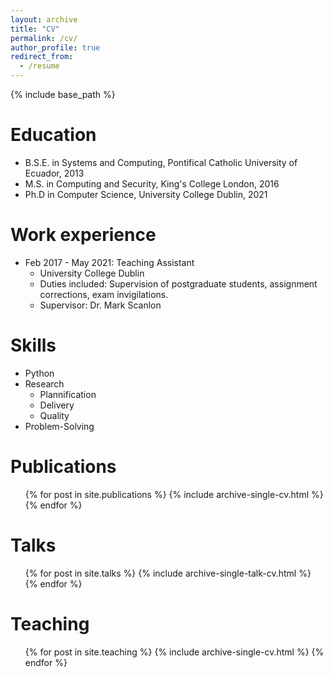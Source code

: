 ```yaml
---
layout: archive
title: "CV"
permalink: /cv/
author_profile: true
redirect_from:
  - /resume
---
```


{% include base_path %}

Education
======
* B.S.E. in Systems and Computing, Pontifical Catholic University of Ecuador, 2013
* M.S. in Computing and Security, King's College London, 2016
* Ph.D in Computer Science, University College Dublin, 2021

Work experience
======
* Feb 2017 - May 2021: Teaching Assistant
  * University College Dublin
  * Duties included: Supervision of postgraduate students, assignment corrections, exam invigilations.
  * Supervisor: Dr. Mark Scanlon
  
Skills
======
* Python
* Research
  * Plannification
  * Delivery
  * Quality
* Problem-Solving

Publications
======
  <ul>{% for post in site.publications %}
    {% include archive-single-cv.html %}
  {% endfor %}</ul>
  
Talks
======
  <ul>{% for post in site.talks %}
    {% include archive-single-talk-cv.html %}
  {% endfor %}</ul>
  
Teaching
======
  <ul>{% for post in site.teaching %}
    {% include archive-single-cv.html %}
  {% endfor %}</ul>
